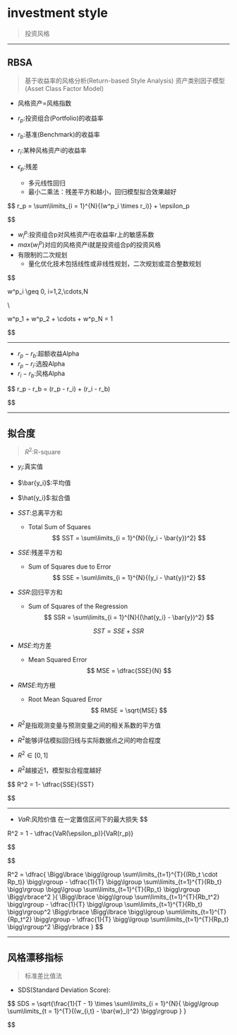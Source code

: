 
# investment style
> 投资风格


---
## RBSA
> 基于收益率的风格分析(Return-based Style Analysis)
> 资产类别因子模型(Asset Class Factor Model)

- 风格资产=风格指数

- $r_p$:投资组合(Portfolio)的收益率
- $r_b$:基准(Benchmark)的收益率


- $r_i$:某种风格资产i的收益率

- $\epsilon_p$:残差
    - 多元线性回归
    - 最小二乘法：残差平方和越小，回归模型拟合效果越好

$$
r_p = \sum\limits_{i = 1}^{N}{(w^p_i \times r_i)} + \epsilon_p

$$
- $w^p_i$:投资组合p对风格资产i在收益率r上的敏感系数
- $max(w^p_i)$对应的风格资产i就是投资组合p的投资风格
- 有限制的二次规划
    - 量化优化技术包括线性或非线性规划，二次规划或混合整数规划

$$

w^p_i \geq 0, i=1,2,\cdots,N

\\

w^p_1 + w^p_2 + \cdots + w^p_N = 1

$$


---
- $r_p - r_b$:超额收益Alpha
- $r_p - r_i$:选股Alpha
- $r_i - r_b$:风格Alpha

$$
r_p - r_b = (r_p - r_i) + (r_i - r_b)

$$

---
## 拟合度
> $R^2$:R-square




- $y_i$:真实值
- $\bar{y_i}$:平均值
- $\hat{y_i}$:拟合值

- $SST$:总离平方和
    - Total Sum of Squares
$$
SST = \sum\limits_{i = 1}^{N}{(y_i - \bar{y})^2}
$$

- $SSE$:残差平方和
    - Sum of Squares due to Error
$$
SSE = \sum\limits_{i = 1}^{N}{(y_i - \hat{y})^2}
$$

- $SSR$:回归平方和
    - Sum of Squares of the Regression
$$
SSR = \sum\limits_{i = 1}^{N}{(\hat{y_i} - \bar{y})^2}
$$

$$
SST = SSE + SSR
$$

- $MSE$:均方差
    - Mean Squared Error
$$
MSE = \dfrac{SSE}{N}
$$

- $RMSE$:均方根
    - Root Mean Squared Error
$$
RMSE = \sqrt{MSE}
$$

- $R^2$是指观测变量与预测变量之间的相关系数的平方值
- $R^2$能够评估模拟回归线与实际数据点之间的吻合程度
- $R^2 \in [0, 1]$
- $R^2$越接近1，模型拟合程度越好



$$
R^2 = 1- \dfrac{SSE}{SST}

$$


---
- $VaR$:风险价值
在一定置信区间下的最大损失
$$

R^2 = 1 - \dfrac{VaR(\epsilon_p)}{VaR(r_p)}

$$


$$

R^2 = \dfrac{
    \Bigg\lbrace
    \bigg\lgroup \sum\limits_{t=1}^{T}{(Rb_t \cdot Rp_t)} \bigg\rgroup
     - \dfrac{1}{T}
    \bigg\lgroup \sum\limits_{t=1}^{T}{Rb_t} \bigg\rgroup
    \bigg\lgroup \sum\limits_{t=1}^{T}{Rp_t} \bigg\rgroup
    \Bigg\rbrace^2
}{
    \Bigg\lbrace
    \bigg\lgroup \sum\limits_{t=1}^{T}{Rb_t^2} \bigg\rgroup
     - \dfrac{1}{T}
    \bigg\lgroup \sum\limits_{t=1}^{T}{Rb_t} \bigg\rgroup^2
    \Bigg\rbrace
    \Bigg\lbrace
    \bigg\lgroup \sum\limits_{t=1}^{T}{Rp_t^2} \bigg\rgroup
     - \dfrac{1}{T}
    \bigg\lgroup \sum\limits_{t=1}^{T}{Rp_t} \bigg\rgroup^2
    \Bigg\rbrace
}
$$


---
## 风格漂移指标
> 标准差比值法
- SDS(Standard Deviation Score):


$$
SDS = \sqrt{\frac{1}{T - 1} \times \sum\limits_{i = 1}^{N}{
    \bigg\lgroup
    \sum\limits_{t = 1}^{T}{(w_{i,t} - \bar{w}_i)^2}
    \bigg\rgroup
    }
}

$$

